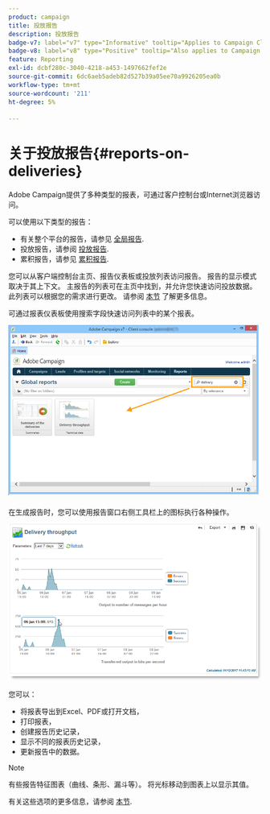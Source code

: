 ```yaml
---
product: campaign
title: 投放报告
description: 投放报告
badge-v7: label="v7" type="Informative" tooltip="Applies to Campaign Classic v7"
badge-v8: label="v8" type="Positive" tooltip="Also applies to Campaign v8"
feature: Reporting
exl-id: dcbf280c-3040-4218-a453-1497662fef2e
source-git-commit: 6dc6aeb5adeb82d527b39a05ee70a9926205ea0b
workflow-type: tm+mt
source-wordcount: '211'
ht-degree: 5%

---
```


# 关于投放报告{#reports-on-deliveries}



Adobe Campaign提供了多种类型的报表，可通过客户控制台或Internet浏览器访问。

可以使用以下类型的报告：

* 有关整个平台的报告，请参见 [全局报告](../../reporting/using/global-reports.md).
* 投放报告，请参阅 [投放报告](../../reporting/using/delivery-reports.md).
* 累积报告，请参见 [累积报告](../../reporting/using/cumulative-reports.md).

您可以从客户端控制台主页、报告仪表板或投放列表访问报告。 报告的显示模式取决于其上下文。 主报告的列表可在主页中找到，并允许您快速访问投放数据。 此列表可以根据您的需求进行更改。 请参阅 [本节](../../reporting/using/about-reports-creation-in-campaign.md) 了解更多信息。


可通过报表仪表板使用搜索字段快速访问列表中的某个报表。

![](assets/s_ncs_user_report_searchfield.png)

在生成报告时，您可以使用报告窗口右侧工具栏上的图标执行各种操作。

![](assets/s_ncs_user_report_toolbar.png)

您可以：

* 将报表导出到Excel、PDF或打开文档，
* 打印报表，
* 创建报告历史记录，
* 显示不同的报表历史记录，
* 更新报告中的数据。

>[!NOTE]
>
>有些报告特征图表（曲线、条形、漏斗等）。 将光标移动到图表上以显示其值。

有关这些选项的更多信息，请参阅 [本节](../../reporting/using/about-adobe-campaign-reporting-tools.md).
